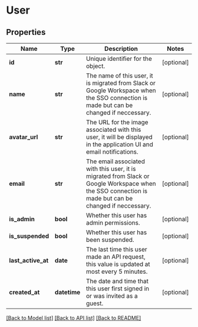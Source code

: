 # User

## Properties
Name | Type | Description | Notes
------------ | ------------- | ------------- | -------------
**id** | **str** | Unique identifier for the object. | [optional] 
**name** | **str** | The name of this user, it is migrated from Slack or Google Workspace when the SSO connection is made but can be changed if neccessary. | [optional] 
**avatar_url** | **str** | The URL for the image associated with this user, it will be displayed in the application UI and email notifications. | [optional] 
**email** | **str** | The email associated with this user, it is migrated from Slack or Google Workspace when the SSO connection is made but can be changed if neccessary. | [optional] 
**is_admin** | **bool** | Whether this user has admin permissions. | [optional] 
**is_suspended** | **bool** | Whether this user has been suspended. | [optional] 
**last_active_at** | **date** | The last time this user made an API request, this value is updated at most every 5 minutes. | [optional] 
**created_at** | **datetime** | The date and time that this user first signed in or was invited as a guest. | [optional] 

[[Back to Model list]](../README.md#documentation-for-models) [[Back to API list]](../README.md#documentation-for-api-endpoints) [[Back to README]](../README.md)

